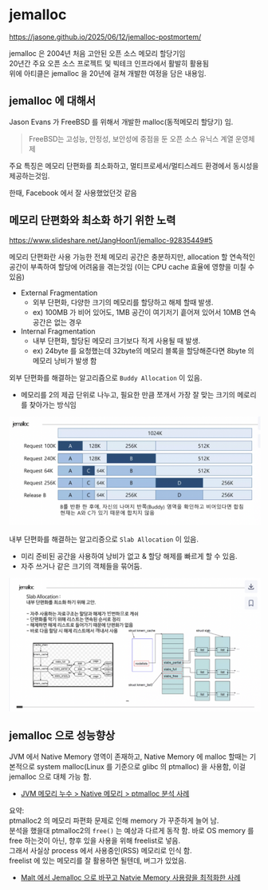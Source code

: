 # jemalloc

https://jasone.github.io/2025/06/12/jemalloc-postmortem/

jemalloc 은 2004년 처음 고안된 오픈 소스 메모리 할당기임  
20년간 주요 오픈 소스 프로젝트 및 빅테크 인프라에서 활발히 활용됨  
위에 아티클은 jemalloc 을 20년에 걸쳐 개발한 여정을 담은 내용임.

## jemalloc 에 대해서

Jason Evans 가 FreeBSD 를 위해서 개발한 malloc(동적메모리 할당기) 임.  
> FreeBSD는 고성능, 안정성, 보안성에 중점을 둔 오픈 소스 유닉스 계열 운영체제

주요 특징은 메모리 단편화를 최소화하고, 멀티프로세서/멀티스레드 환경에서 동시성을 제공하는것임.

한때, Facebook 에서 잘 사용했었던것 같음


## 메모리 단편화와 최소화 하기 위한 노력

https://www.slideshare.net/JangHoon1/jemalloc-92835449#5

메모리 단편화란 사용 가능한 전체 메모리 공간은 충분하지만, allocation 할 연속적인 공간이 부족하여 할당에 어려움을 겪는것임 (이는 CPU cache 효율에 영향을 미칠 수 있음)

* External Fragmentation
  * 외부 단편화, 다양한 크기의 메모리를 할당하고 해제 할때 발생.
  * ex) 100MB 가 비어 있어도, 1MB 공간이 여기저기 흩어져 있어서 10MB 연속 공간은 없는 경우
* Internal Fragmentation
  * 내부 단편화, 할당된 메모리 크기보다 적게 사용될 때 발생.
  * ex) 24byte 를 요청했는데 32byte의 메모리 블록을 할당해준다면 8byte 의 메모리 낭비가 발생 함

외부 단편화를 해결하는 알고리즘으로 `Buddy Allocation` 이 있음.
* 메모리를 2의 제곱 단위로 나누고, 필요한 만큼 쪼개서 가장 잘 맞는 크기의 메로리를 찾아가는 방식임

<img src='../img/buddy-allocation.png'>

내부 단편화를 해결하는 알고리증으로 `Slab Allocation` 이 있음.
* 미리 준비된 공간을 사용하여 낭비가 없고 & 할당 해제를 빠르게 할 수 있음.
* 자주 쓰거나 같은 크기의 객체들을 묶어둠.

<img src='../img/slab-allocation.png'>


## jemalloc 으로 성능향상

JVM 에서 Native Memory 영역이 존재하고, Native Memory 에 malloc 할때는 기본적으로 system malloc(Linux 를 기준으로 glibc 의 ptmalloc) 을 사용함, 이걸 jemalloc 으로 대체 가능 함.

* [JVM 메모리 누수 > Native 메모리 > ptmalloc 분석 사례](https://www.leeby.one/posts/JVM-%EB%A9%94%EB%AA%A8%EB%A6%AC-%EB%88%84%EC%88%98-Native-%EB%A9%94%EB%AA%A8%EB%A6%AC-glibc-malloc/)

요약:  
ptmalloc2 의 메모리 파편화 문제로 인해 memory 가 꾸준하게 늘어 남.  
분석을 했을대 ptmalloc2의 `free()` 는 예상과 다르게 동작 함. 바로 OS memory 를 free 하는것이 아닌, 향후 있을 사용을 위해 freelist로 넣음.  
그래서 사실상 process 에서 사용중인(RSS) 메모리로 인식 함.  
freelist 에 있는 메모리를 잘 활용하면 될텐데, 버그가 있었음.

* [Malt 에서 Jemalloc 으로 바꾸고 Natvie Memory 사용량을 최적화한 사례](https://blog.malt.engineering/java-in-k8s-how-weve-reduced-memory-usage-without-changing-any-code-cbef5d740ad)

